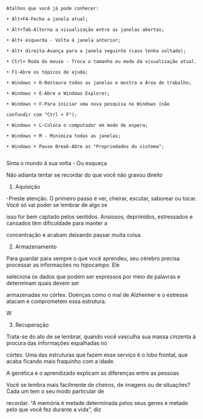 ```


Atalhos que você já pode conhecer:

• Alt+F4-Fecha a janela atual;

• Alt+Tab-Alterna a visualização entre as janelas abertas;

• Alt+ esquerda - Volta à janela anterior;

• Alt+ direita-Avança para a janela seguinte (caso tenha voltado);

• Ctrl+ Roda do mouse - Troca o tamanho ou modo da visualização atual.

• F1-Abre os tópicos de ajuda;

• Windows + D-Restaura todas as janelas e mostra a Área de trabalho;

• Windows + E-Abre o Windows Explorer;

• Windows + F-Para iniciar uma nova pesquisa no Windows (não

confundir com "Ctrl + F");

• Windows + L-Coloca o computador em modo de espera;

• Windows + M - Minimiza todas as janelas;

• Windows + Pause Break-Abre as "Propriedades do sistema";


```

Sinta o mundo à sua volta - Ou esqueça

Não adianta tentar se recordar do que você não gravou direito

1. Aquisição

-Preste atenção. O primeiro passo é ver, cheirar, escutar, saborear ou tocar. Você só vai poder se lembrar de algo se

isso for bem captado pelos sentidos. Ansiosos, deprimidos, estressados e cansados têm dificuldade para manter a

concentração e acabam deixando passar muita coisa.

2. Armazenamento

Para guardar para sempre o que você aprendeu, seu cérebro precisa processar as informações no hipocampo. Ele

seleciona os dados que podem ser expressos por meio de palavras e determinam quais devem ser

armazenadas no córtex. Doenças como o mal de Alzheimer e o estresse atacam e comprometem essa estrutura.

W

3. Recuperação

Trata-se do ato de se lembrar, quando você vasculha sua massa cinzenta à procura das informações espalhadas no

córtex. Uma das estruturas que fazem esse serviço é o lobo frontal, que acaba ficando mais fraquinho com a idade.

A genética e o aprendizado explicam as diferenças entre as pessoas

Você se lembra mais facilmente de cheiros, de imagens ou de situações? Cada um tem o seu modo particular de

recordar. "A memória é metade determinada pelos seus genes e metade pelo que você fez durante a vida", diz

```
